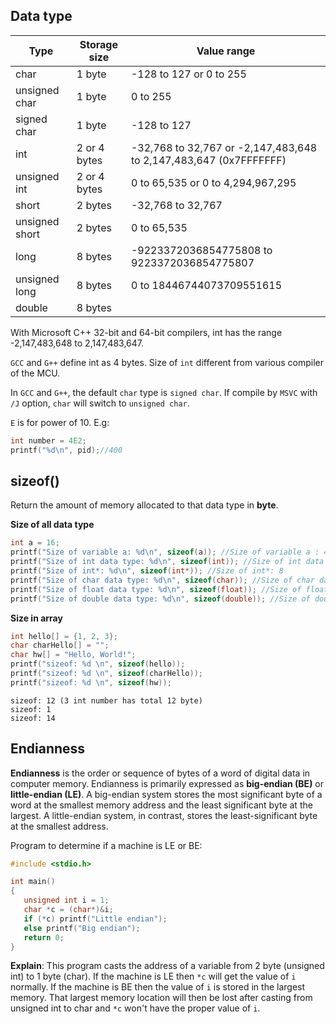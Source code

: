 ## Data type

| Type | Storage size|Value range|
| ------- |------|------|
|char |1 byte|-128 to 127 or 0 to 255|		
|unsigned char |1 byte|0 to 255|		
|signed char |1 byte|-128 to 127|		
|int |2 or 4 bytes|-32,768 to 32,767 or -2,147,483,648 to 2,147,483,647 (0x7FFFFFFF)|		
|unsigned int |2 or 4 bytes|0 to 65,535 or 0 to 4,294,967,295|		
|short |2 bytes|-32,768 to 32,767|		
|unsigned short	 |2 bytes|0 to 65,535|
|long	 |8 bytes|-9223372036854775808 to 9223372036854775807|		
|unsigned long|8 bytes|0 to 18446744073709551615|		
|double|8 bytes||

With Microsoft C++ 32-bit and 64-bit compilers, int has the range -2,147,483,648 to 2,147,483,647.

``GCC`` and ``G++`` define int as 4 bytes. Size of ``int`` different from various compiler of the MCU.

In ``GCC`` and ``G++``, the default ``char`` type is ``signed char``. If compile by ``MSVC`` with ``/J`` option, ``char`` will switch to ``unsigned char``.

``E`` is for power of 10. E.g:

```c
int number = 4E2;
printf("%d\n", pid);//400
```

## sizeof()

Return the amount of memory allocated to that data type in **byte**.

**Size of all data type**

```c
int a = 16;
printf("Size of variable a: %d\n", sizeof(a)); //Size of variable a : 4
printf("Size of int data type: %d\n", sizeof(int)); //Size of int data type : 4
printf("Size of int*: %d\n", sizeof(int*)); //Size of int*: 8
printf("Size of char data type: %d\n", sizeof(char)); //Size of char data type : 1
printf("Size of float data type: %d\n", sizeof(float)); //Size of float data type : 4
printf("Size of double data type: %d\n", sizeof(double)); //Size of double data type : 8     
```

**Size in array**

```c
int hello[] = {1, 2, 3};
char charHello[] = "";
char hw[] = "Hello, World!";
printf("sizeof: %d \n", sizeof(hello));
printf("sizeof: %d \n", sizeof(charHello));
printf("sizeof: %d \n", sizeof(hw));
```

```
sizeof: 12 (3 int number has total 12 byte)
sizeof: 1 
sizeof: 14
```

## Endianness

**Endianness** is the order or sequence of bytes of a word of digital data in computer memory. Endianness is primarily expressed as **big-endian (BE)** or **little-endian (LE)**. A big-endian system stores the most significant byte of a word at the smallest memory address and the least significant byte at the largest. A little-endian system, in contrast, stores the least-significant byte at the smallest address.

Program to determine if a machine is LE or BE:

```c
#include <stdio.h>

int main() 
{
   unsigned int i = 1;
   char *c = (char*)&i;
   if (*c) printf("Little endian");
   else printf("Big endian");
   return 0;
}
```

**Explain**: This program casts the address of a variable from 2 byte (unsigned int) to 1 byte (char). If the machine is LE then ``*c`` will get the value of ``i`` normally. If the machine is BE then the value of ``i`` is stored in the largest memory. That largest memory location will then be lost after casting from unsigned int to char and ``*c`` won't have the proper value of ``i``.
